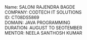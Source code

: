 Name: SALONI RAJENDRA BAGDE                                                                                    
COMPANY: CODTECH IT SOLUTIONS                                                                                                                                          
ID: CT08DS5869                                                     
DOMAIN: JAVA PROGRAMMING                                                               
DURATION: AUGUST TO SEOTEMBER                                                                 
MENTOR: NEELA SANTHOSH KUMAR                                                                                                  
